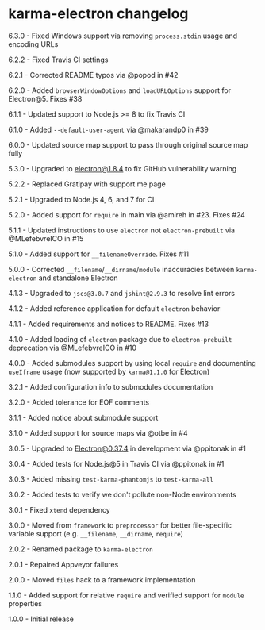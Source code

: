 # karma-electron changelog
6.3.0 - Fixed Windows support via removing `process.stdin` usage and encoding URLs

6.2.2 - Fixed Travis CI settings

6.2.1 - Corrected README typos via @popod in #42

6.2.0 - Added `browserWindowOptions` and `loadURLOptions` support for Electron@5. Fixes #38

6.1.1 - Updated support to Node.js >= 8 to fix Travis CI

6.1.0 - Added `--default-user-agent` via @makarandp0 in #39

6.0.0 - Updated source map support to pass through original source map fully

5.3.0 - Upgraded to electron@1.8.4 to fix GitHub vulnerability warning

5.2.2 - Replaced Gratipay with support me page

5.2.1 - Upgraded to Node.js 4, 6, and 7 for CI

5.2.0 - Added support for `require` in main via @amireh in #23. Fixes #24

5.1.1 - Updated instructions to use `electron` not `electron-prebuilt` via @MLefebvreICO in #15

5.1.0 - Added support for `__filenameOverride`. Fixes #11

5.0.0 - Corrected `__filename`/`__dirname`/`module` inaccuracies between `karma-electron` and standalone Electron

4.1.3 - Upgraded to `jscs@3.0.7` and `jshint@2.9.3` to resolve lint errors

4.1.2 - Added reference application for default `electron` behavior

4.1.1 - Added requirements and notices to README. Fixes #13

4.1.0 - Added loading of `electron` package due to `electron-prebuilt` deprecation via @MLefebvreICO in #10

4.0.0 - Added submodules support by using local `require` and documenting `useIframe` usage (now supported by `karma@1.1.0` for Electron)

3.2.1 - Added configuration info to submodules documentation

3.2.0 - Added tolerance for EOF comments

3.1.1 - Added notice about submodule support

3.1.0 - Added support for source maps via @otbe in #4

3.0.5 - Upgraded to Electron@0.37.4 in development via @ppitonak in #1

3.0.4 - Added tests for Node.js@5 in Travis CI via @ppitonak in #1

3.0.3 - Added missing `test-karma-phantomjs` to `test-karma-all`

3.0.2 - Added tests to verify we don't pollute non-Node environments

3.0.1 - Fixed `xtend` dependency

3.0.0 - Moved from `framework` to `preprocessor` for better file-specific variable support (e.g. `__filename`, `__dirname`, `require`)

2.0.2 - Renamed package to `karma-electron`

2.0.1 - Repaired Appveyor failures

2.0.0 - Moved `files` hack to a framework implementation

1.1.0 - Added support for relative `require` and verified support for `module` properties

1.0.0 - Initial release
